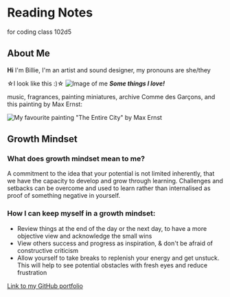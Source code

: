 # Reading Notes
for coding class 102d5

## About Me
**Hi** I'm Billie, I'm an artist and sound designer, my pronouns are she/they

☆I look like this :)☆
![Image of me](https://pbs.twimg.com/media/Fvnt_1yXsAcmrHt?format=jpg&name=4096x4096)
**_Some things I love!_**

music, fragrances, painting miniatures, archive Comme des Garçons, and this painting by Max Ernst:

![My favourite painting "The Entire City" by Max Ernst](https://media.tate.org.uk/art/images/work/N/N05/N05289_10.jpg)

## Growth Mindset
### What does growth mindset mean to me?
A commitment to the idea that your potential is not limited inherently, that we have the capacity to develop and grow through learning. Challenges and setbacks can be overcome and used to learn rather than internalised as proof of something negative in yourself.
### How I can keep myself in a growth mindset:
* Review things at the end of the day or the next day, to have a more objective view and acknowledge the small wins
* View others success and progress as inspiration, & don't be afraid of constructive criticism
* Allow yourself to take breaks to replenish your energy and get unstuck. This will help to see potential obstacles with fresh eyes and reduce frustration


[Link to my GitHub portfolio](https://github.com/Pfersiche?tab=repositories)
